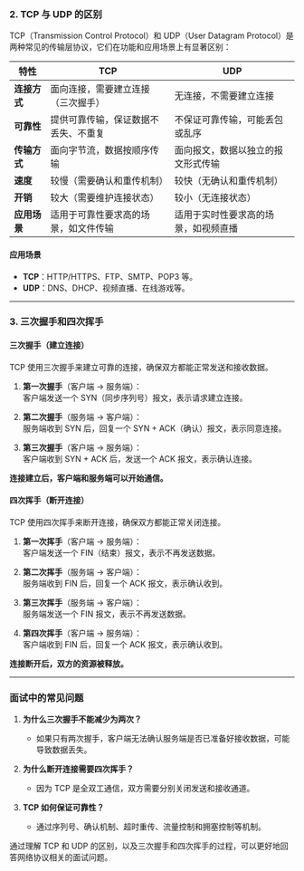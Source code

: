 ### **2. TCP 与 UDP 的区别**

TCP（Transmission Control Protocol）和 UDP（User Datagram Protocol）是两种常见的传输层协议，它们在功能和应用场景上有显著区别：

| 特性               | TCP                                   | UDP                                   |
|--------------------|---------------------------------------|---------------------------------------|
| **连接方式**       | 面向连接，需要建立连接（三次握手）    | 无连接，不需要建立连接                |
| **可靠性**         | 提供可靠传输，保证数据不丢失、不重复 | 不保证可靠传输，可能丢包或乱序        |
| **传输方式**       | 面向字节流，数据按顺序传输            | 面向报文，数据以独立的报文形式传输    |
| **速度**           | 较慢（需要确认和重传机制）            | 较快（无确认和重传机制）              |
| **开销**           | 较大（需要维护连接状态）              | 较小（无连接状态）                    |
| **应用场景**       | 适用于可靠性要求高的场景，如文件传输  | 适用于实时性要求高的场景，如视频直播  |

#### **应用场景**
- **TCP**：HTTP/HTTPS、FTP、SMTP、POP3 等。
- **UDP**：DNS、DHCP、视频直播、在线游戏等。

---

### **3. 三次握手和四次挥手**

#### **三次握手（建立连接）**
TCP 使用三次握手来建立可靠的连接，确保双方都能正常发送和接收数据。

1. **第一次握手**（客户端 → 服务端）：  
   客户端发送一个 SYN（同步序列号）报文，表示请求建立连接。

2. **第二次握手**（服务端 → 客户端）：  
   服务端收到 SYN 后，回复一个 SYN + ACK（确认）报文，表示同意连接。

3. **第三次握手**（客户端 → 服务端）：  
   客户端收到 SYN + ACK 后，发送一个 ACK 报文，表示确认连接。

**连接建立后，客户端和服务端可以开始通信。**

#### **四次挥手（断开连接）**
TCP 使用四次挥手来断开连接，确保双方都能正常关闭连接。

1. **第一次挥手**（客户端 → 服务端）：  
   客户端发送一个 FIN（结束）报文，表示不再发送数据。

2. **第二次挥手**（服务端 → 客户端）：  
   服务端收到 FIN 后，回复一个 ACK 报文，表示确认收到。

3. **第三次挥手**（服务端 → 客户端）：  
   服务端发送一个 FIN 报文，表示不再发送数据。

4. **第四次挥手**（客户端 → 服务端）：  
   客户端收到 FIN 后，回复一个 ACK 报文，表示确认收到。

**连接断开后，双方的资源被释放。**

---

### **面试中的常见问题**
1. **为什么三次握手不能减少为两次？**
   - 如果只有两次握手，客户端无法确认服务端是否已准备好接收数据，可能导致数据丢失。

2. **为什么断开连接需要四次挥手？**
   - 因为 TCP 是全双工通信，双方需要分别关闭发送和接收通道。

3. **TCP 如何保证可靠性？**
   - 通过序列号、确认机制、超时重传、流量控制和拥塞控制等机制。

通过理解 TCP 和 UDP 的区别，以及三次握手和四次挥手的过程，可以更好地回答网络协议相关的面试问题。